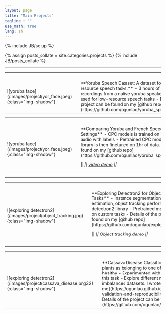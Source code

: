 ```yaml
---
layout: page
title: "Main Projects"
tagline : ""
use_math: true
lang: zh
---
```

{% include JB/setup %}

{% assign posts_collate = site.categories.projects %}
{% include JB/posts_collate %}

--- 

<link rel="stylesheet" href="/glyphicons/css/glyphicons.css" />

<table style="width:100%">
<col width="20%">
<col width="10">
<col >

<tr height="25"/>
<tr style="border-bottom:1pt solid #eee" >
<td markdown="1">
![yoruba face](/images/project/yor_face.jpeg){:class="img-shadow"}
</td>
<td></td>
<td markdown="1">
**Yoruba Speech Dataset: A dataset for low-resource speech tasks.**
- 3 hours of audio recordings from a native yoruba speaker.
- Can be used for low-resource speech tasks
- Details of the project can be found on my [github repo](https://github.com/ogunlao/yoruba_speech_project)

</td>
</tr>

</table>

<table style="width:100%">
<col width="20%">
<col width="10">
<col >


<tr height="25"/>
<tr style="border-bottom:1pt solid #eee" >
<td markdown="1">
![yoruba face](/images/project/yor_face.jpeg){:class="img-shadow"}
</td>
<td></td>
<td markdown="1">
**Comparing Yoruba and French Speech Models in Low-Resource Settings**
- CPC models is trained on 1 hour of yoruba and french audio with labels
- Pretrained CPC model from Facebook CPC_audio library is then finetuned on 1hr of data.
- Details of the project can be found on my [github repo](https://github.com/ogunlao/yoruba_speech_project/tree/master/project)

|| <em class="icon-film"/> || [video demo](https://youtu.be/XUTCowMHSQs) ||

</td> 
</tr>
</table>

---

<table style="width:100%">
<col width="20%">
<col width="10">
<col >


<tr height="25"/>
<tr style="border-bottom:1pt solid #eee" >
<td markdown="1">
![exploring detectron2](/images/project/object_tracking.jpg){:class="img-shadow"}
</td>
<td></td>
<td markdown="1">
**Exploring Detectron2 for Object Detection Tasks**
- Instance segmentation, pose estimation, object tracking performed using the detectron2 library
- Pretrained models finetuned on custom tasks
- Details of the project can be found on my [github repo](https://github.com/ogunlao/exploring_detectron2)

|| <em class="icon-film"/> || [Object tracking demo](https://github.com/ogunlao/exploring_detectron2/blob/master/ObjectTracking/tracked_vid.avi) ||

</td> 
</tr>
</table>

---

<table style="width:100%">
<col width="20%">
<col width="10">
<col >


<tr height="25"/>
<tr style="border-bottom:1pt solid #eee" >
<td markdown="1">
![exploring detectron2](/images/project/cassava_disease.png32){:class="img-shadow"}
</td>
<td></td>
<td markdown="1">
**Cassava Disease Classification**
- Classify cassava plants as belonging to one of 4 various disease classes or healthy
- Experimented with various CNN architectures for this task
- Explore different methods of dealing with imbalanced datasets. I wrote a [blog post of what worked for me](https://ogunlao.github.io/2020/05/08/cross-validation-and-reproducibility-in-neural-networks.html)
- Details of the project can be found on my [github repo](https://github.com/ogunlao/cassava_disease_classification)

</td> 
</tr>
</table>





<!-- <table style="width:100%">
<col width="20%">
<col width="10">
<col >


<tr height="25"/>
<tr style="border-bottom:1pt solid #eee" >
<td markdown="1">
![yoruba face](/images/project/yor_face.jpeg){:class="img-shadow"}
</td>
<td></td>
<td markdown="1">
**Comparing Yoruba and French Speech in Low-Resource Settings**
- CPC models is trained on 1 hour of yoruba and french audio with labels
- Pretrained CPC model from Facebook CPC_audio library is then finetuned on 1hr of data.
- Details of the project can be found on my [github repo](https://github.com/ogunlao/yoruba_speech_project/tree/master/project)

|| <em class="icon-film"/> || [video demo](https://youtu.be/XUTCowMHSQs) ||

</td> 
</tr>
</table> -->


<style type="text/css">
td {
    border: 0.5px;
    vertical-align: center;
    text-align: left;
}
</style>
